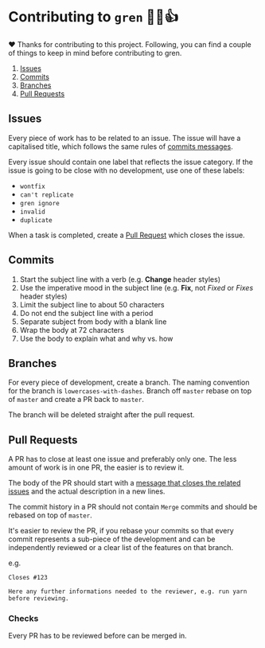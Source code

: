 # Contributing to `gren` 🍺🤖👍

❤️ Thanks for contributing to this project.
Following, you can find a couple of things to keep in mind before contributing to gren.

1. [Issues](#issues)
2. [Commits](#commits)
3. [Branches](#branches)
4. [Pull Requests](#pull-requests)

## Issues

Every piece of work has to be related to an issue.
The issue will have a capitalised title, which follows the same rules of [commits messages](#commits).

Every issue should contain one label that reflects the issue category.
If the issue is going to be close with no development, use one of these labels:

- `wontfix`
- `can't replicate`
- `gren ignore`
- `invalid`
- `duplicate`

When a task is completed, create a [Pull Request](#pull-requests) which closes the issue.

## Commits

1. Start the subject line with a verb (e.g. **Change** header styles)
2. Use the imperative mood in the subject line (e.g. **Fix**, not _Fixed_ or _Fixes_ header styles)
3. Limit the subject line to about 50 characters
4. Do not end the subject line with a period
5. Separate subject from body with a blank line
6. Wrap the body at 72 characters
7. Use the body to explain what and why vs. how

## Branches

For every piece of development, create a branch. The naming convention for the branch is `lowercases-with-dashes`.
Branch off `master` rebase on top of `master` and create a PR back to `master`.

The branch will be deleted straight after the pull request.

## Pull Requests

A PR has to close at least one issue and preferably only one. The less amount of work is in one PR, the easier is to review it.

The body of the PR should start with a [message that closes the related issues](https://help.github.com/articles/closing-issues-via-commit-messages/) and the actual description in a new lines.

The commit history in a PR should not contain `Merge` commits and should be rebased on top of `master`.

It's easier to review the PR, if you rebase your commits so that every commit represents a sub-piece of the development and can be independently reviewed or a clear list of the features on that branch.

e.g.

```
Closes #123

Here any further informations needed to the reviewer, e.g. run yarn before reviewing.
```

### Checks

Every PR has to be reviewed before can be merged in.
